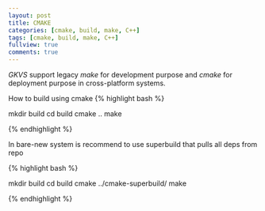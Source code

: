 ```yaml
---
layout: post
title: CMAKE
categories: [cmake, build, make, C++]
tags: [cmake, build, make, C++]
fullview: true
comments: true
---
```


*GKVS* support legacy *make* for development purpose and *cmake* for deployment purpose in cross-platform systems.

How to build using cmake
{% highlight bash %}

mkdir build
cd build
cmake ..
make

{% endhighlight %}

In bare-new system is recommend to use superbuild that pulls all deps from repo

{% highlight bash %}

mkdir build
cd build
cmake ../cmake-superbuild/
make

{% endhighlight %}
